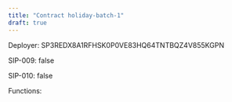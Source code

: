 ```yaml
---
title: "Contract holiday-batch-1"
draft: true
---
```

Deployer: SP3REDX8A1RFHSK0P0VE83HQ64TNTBQZ4V855KGPN

SIP-009: false

SIP-010: false

Functions:

